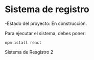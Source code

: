 <h1>Sistema de registro</h1>

-Estado del proyecto: En construcción.

Para ejecutar el sistema, debes poner:

````npm istall react````

Sistema de Resgistro 2
